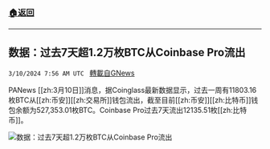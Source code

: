 ###  [:house:返回](README.md)
---


## 数据：过去7天超1.2万枚BTC从Coinbase Pro流出
`3/10/2024 7:56 AM UTC ` [轉載自GNews](https://gnews.org/articles/2381287)

PANews [[zh:3月10日]]消息，据Coinglass最新数据显示，过去一周有11803.16枚BTC从[[zh:币安]][[zh:交易所]]钱包流出，截至目前[[zh:币安]][[zh:比特币]]钱包余额为527,353.01枚BTC。Coinbase Pro过去7天流出12135.51枚[[zh:比特币]]。

![数据：过去7天超1.2万枚BTC从Coinbase Pro流出](https://cdn-img.panewslab.com/panews/2024/03/10/images/W6xgfkOo4E.png "数据：过去7天超1.2万枚BTC从Coinbase Pro流出")
